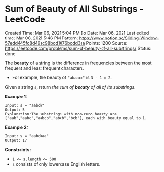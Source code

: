 # Sum of Beauty of All Substrings - LeetCode

Created Time: Mar 06, 2021 5:04 PM
Do Date: Mar 06, 2021
Last edited time: Mar 06, 2021 5:46 PM
Pattern: https://www.notion.so/Sliding-Window-57edd445fc8d49ac98bcd1076bcdd3aa
Points: 1200
Source: https://leetcode.com/problems/sum-of-beauty-of-all-substrings/
Status: done

The **beauty** of a string is the difference in frequencies between the most frequent and least frequent characters.

- For example, the beauty of `"abaacc"` is `3 - 1 = 2`.

Given a string `s`, return *the sum of **beauty** of all of its substrings.*

**Example 1:**

```
Input: s = "aabcb"
Output: 5
Explanation:The substrings with non-zero beauty are ["aab","aabc","aabcb","abcb","bcb"], each with beauty equal to 1.
```

**Example 2:**

```
Input: s = "aabcbaa"
Output: 17

```

**Constraints:**

- `1 <= s.length <= 500`
- `s` consists of only lowercase English letters.